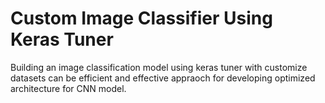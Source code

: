 # Custom Image Classifier Using Keras Tuner
Building an image classification model using keras tuner with customize datasets can be efficient and effective appraoch for developing optimized architecture for CNN model.

![]()
